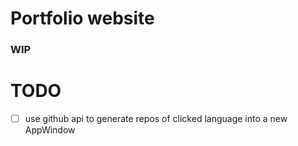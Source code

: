 # Portfolio website
### WIP

# TODO
- [ ] use github api to generate repos of clicked language into a new AppWindow
